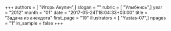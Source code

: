 +++
authors = [ "Игорь Акулич",]
slogan = ""
rubric = [ "Улыбнись",]
year = "2012"
month = "01"
date = "2017-05-24T18:04:33+03:00"
title = "Задача из анекдота"
first_page = "19"
illustrators = [ "Yustas-07",]
npages = "1"
in_sample = false
+++
